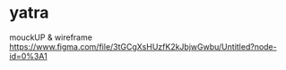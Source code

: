 # yatra


mouckUP & wireframe
https://www.figma.com/file/3tGCgXsHUzfK2kJbjwGwbu/Untitled?node-id=0%3A1  


